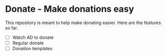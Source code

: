 # Donate - Make donations easy
This repository is meant to help make donating easier. Here are the features so far.
* [ ] Watch AD to donate
* [ ] Regular donate
* [ ] Donation templates
